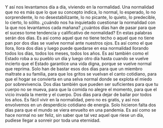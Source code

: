 
Y así nos levantamos día a día, viviendo en la normalidad. Una normalidad que no es más que lo que su concepto indica, lo normal, lo esperado, lo no sorprendente, lo no desestabilizante, lo no picante, lo quieto, lo predecible, lo cierto, lo sólito.
¿cuándo nos ha inquietado cuestionar la normalidad con la que nos levantamos cada mañana?
¿cuántos días han de pasar para que el suceso tome tendencia y calificativo de normalidad? En estas palabras serán dos días. 
Es así como aquel que no tiene techo o aquel que no tiene pan por dos días se vuelve normal ante nuestros ojos.
Es así como el que llora, llora dos días y luego puede quedarse en esa normalidad llorando todos los días, todos los meses, todos los años. 
Es así también como el Estado roba a su pueblo un día y luego otro día hasta cuando se vuelve incierto que el Estado garantice una vida digna, porque se vuelve normal que reprima.
Solo han de bastar esos dos dias para que un miembro maltrate a su familia, para que los gritos se vuelvan el canto cotidiano, para que el hogar se convierta en una selva normal donde se explota el miedo por sobrevivencia. 
Dos días también que pueden ser suficientes para que tu cuerpo no se mueva, para que la comida no alegre el momento, para que el vicio invada la mente y el cuerpo. 
Dos días para dejar de bailar por todos los años.
Es fácil vivir en la normalidad, pero no es gratis, y así nos envolvemos en un desperdicio cotidiano de energía.
Solo hicieron falta dos días para que el mundo se viera envuelto en una pandemia.
Es así como se hace normal no ser feliz, sin saber que tal vez aquel que ríese un día, pudiese llegar a sonreir por toda una eternidad. 
